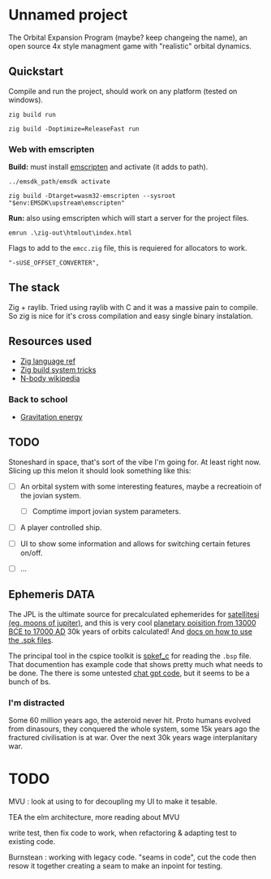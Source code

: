 # Unnamed project 

The Orbital Expansion Program (maybe? keep changeing the name), an open source 4x style managment game with "realistic" orbital dynamics.

## Quickstart

Compile and run the project, should work on any platform (tested on windows).
```
zig build run

zig build -Doptimize=ReleaseFast run
```

### Web with emscripten
**Build:** must install [emscripten](https://github.com/emscripten-core/emsdk) and activate (it adds to path).
```
../emsdk_path/emsdk activate

zig build -Dtarget=wasm32-emscripten --sysroot "$env:EMSDK\upstream\emscripten"
```
**Run:** also using emscripten which will start a server for the project files.
```
emrun .\zig-out\htmlout\index.html
```
Flags to add to the `emcc.zig` file, this is requiered for allocators to work.
```
"-sUSE_OFFSET_CONVERTER",
```

## The stack

Zig + raylib. Tried using raylib with C and it was a massive pain to compile. So zig is nice for it's cross compilation and easy single binary instalation. 

## Resources used

- [Zig language ref](https://ziglang.org/documentation/master/#Variables)
- [Zig build system tricks](https://ziggit.dev/t/build-system-tricks/3531)
- [N-body wikipedia](https://en.wikipedia.org/wiki/N-body_simulation)

### Back to school

- [Gravitation energy](https://physics.info/gravitation-energy/)

## TODO

Stoneshard in space, that's sort of the vibe I'm going for. At least right now. Slicing up this melon it should look something like this:

- [ ] An orbital system with some interesting features, maybe a recreatioin of the jovian system.
   - [ ] Comptime import jovian system parameters.
- [ ] A player controlled ship.
- [ ] UI to show some information and allows for switching certain fetures on/off.
- [ ] ... 


## Ephemeris DATA

The JPL is the ultimate source for precalculated ephemerides for [satellitesi (eg. moons of jupiter)](https://naif.jpl.nasa.gov/pub/naif/generic_kernels/spk/satellites/), and this is very cool [planetary poisition from 13000 BCE to 17000 AD](https://naif.jpl.nasa.gov/pub/naif/generic_kernels/spk/planets/) 30k years of orbits calculated! And [docs on how to use the .spk files](https://naif.jpl.nasa.gov/naif/tutorials.html).

The principal tool in the cspice toolkit is [spkef_c](https://naif.jpl.nasa.gov/pub/naif/toolkit_docs/C/cspice/spklef_c.html) for reading the `.bsp` file. That documention has example code that shows pretty much what needs to be done. The there is some untested [chat gpt code](https://chatgpt.com/share/67152f22-76d0-8004-9fa2-5a4dacaf85c1), but it seems to be a bunch of bs.




### I'm distracted

Some 60 million years ago, the asteroid never hit. Proto humans evolved from dinasours, they conquered the whole system, some 15k years ago the fractured civilisation is at war. Over the next 30k years wage interplanitary war.


# TODO

MVU : look at using to for decoupling my UI to make it tesable.

TEA the elm architecture, more reading about MVU

write test, then fix code to work, when refactoring & adapting test to existing code. 

Burnstean : working with legacy code. "seams in code", cut the code then resow it together creating a seam to make an inpoint for testing.
